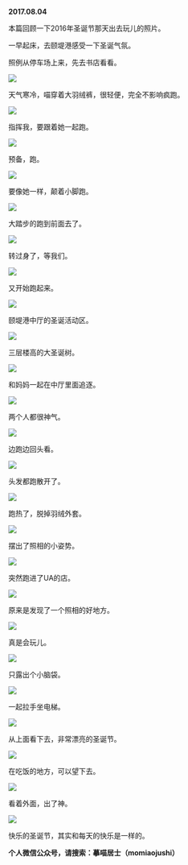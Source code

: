 
          
**2017.08.04**

本篇回顾一下2016年圣诞节那天出去玩儿的照片。

一早起床，去颐堤港感受一下圣诞气氛。

照例从停车场上来，先去书店看看。


![](http://wx3.sinaimg.cn/large/627d9660ly1fi79yn5cjwj20yg0mztcb.jpg)


天气寒冷，喵穿着大羽绒裤，很轻便，完全不影响疯跑。


![](http://wx3.sinaimg.cn/large/627d9660ly1fi79ylyqfvj20yg0mzn0b.jpg)


指挥我，要跟着她一起跑。


![](http://wx3.sinaimg.cn/large/627d9660ly1fi79ykmrfvj20yg0mzq5i.jpg)


预备，跑。


![](http://wx3.sinaimg.cn/large/627d9660ly1fi79ykzzexj20yg0mzq5w.jpg)


要像她一样，颠着小脚跑。


![](http://wx3.sinaimg.cn/large/627d9660ly1fi79yle2s2j20yg0mzdh8.jpg)


大踏步的跑到前面去了。


![](http://wx3.sinaimg.cn/large/627d9660ly1fi79yjh3tzj20yg0mzwhc.jpg)


转过身了，等我们。


![](http://wx3.sinaimg.cn/large/627d9660ly1fi79yj2v9aj20yg0mzq60.jpg)


又开始跑起来。


![](http://wx3.sinaimg.cn/large/627d9660ly1fi79ynaujkj20yg0mzwhg.jpg)


颐堤港中厅的圣诞活动区。


![](http://wx3.sinaimg.cn/large/627d9660ly1fi79ymdhuhj20yg0mzdkv.jpg)


三层楼高的大圣诞树。


![](http://wx3.sinaimg.cn/large/627d9660ly1fi79yl7g5xj20yg0mzafr.jpg)


和妈妈一起在中厅里面追逐。


![](http://wx3.sinaimg.cn/large/627d9660ly1fi79yk1il1j20yg0mzwhk.jpg)


两个人都很神气。


![](http://wx3.sinaimg.cn/large/627d9660ly1fi79yin20bj20yg0mzdkj.jpg)


边跑边回头看。


![](http://wx3.sinaimg.cn/large/627d9660ly1fi79yjnhj0j20yg0mz0vp.jpg)


头发都跑散开了。


![](http://wx3.sinaimg.cn/large/627d9660ly1fi79ykt8clj20yg0mz0wc.jpg)


跑热了，脱掉羽绒外套。


![](http://wx3.sinaimg.cn/large/627d9660ly1fi79ym5q06j20yg0mzq56.jpg)


摆出了照相的小姿势。


![](http://wx3.sinaimg.cn/large/627d9660ly1fi79yjaonbj20yg0mzmzo.jpg)


突然跑进了UA的店。


![](http://wx3.sinaimg.cn/large/627d9660ly1fi79ylop8rj20yg0mzq5y.jpg)


原来是发现了一个照相的好地方。


![](http://wx3.sinaimg.cn/large/627d9660ly1fi79ymwotrj20yg0mzacv.jpg)


真是会玩儿。


![](http://wx3.sinaimg.cn/large/627d9660ly1fi79yk8cdaj20yg0mzace.jpg)


只露出个小脑袋。


![](http://wx3.sinaimg.cn/large/627d9660ly1fi79ykevrhj20yg0mzdi8.jpg)


一起拉手坐电梯。


![](http://wx3.sinaimg.cn/large/627d9660ly1fi79ymq2scj20yg0mzae0.jpg)


从上面看下去，非常漂亮的圣诞节。


![](http://wx3.sinaimg.cn/large/627d9660ly1fi79yie3r1j20yg0mz453.jpg)


在吃饭的地方，可以望下去。


![](http://wx3.sinaimg.cn/large/627d9660ly1fi79yjv478j20yg0mzjua.jpg)


看着外面，出了神。


![](http://wx3.sinaimg.cn/large/627d9660ly1fi79yiwhd1j20yg0mz0wa.jpg)


快乐的圣诞节，其实和每天的快乐是一样的。


**个人微信公众号，请搜索：摹喵居士（momiaojushi）**

        